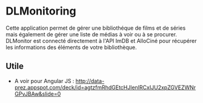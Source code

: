 DLMonitoring
============

Cette application permet de gérer une bibliothéque de films et de séries mais également de gérer une liste de médias à voir ou à se procurer. DLMonitor est connecté directement à l'API ImDB et AlloCiné pour récupérer les informations des éléments de votre bibliothèque.

Utile
--------
* A voir pour Angular JS : 
http://data-prez.appspot.com/deck/id=agtzfmRhdGEtcHJlenIRCxIJU2xpZGVEZWNrGPvJBAw&slide=0
